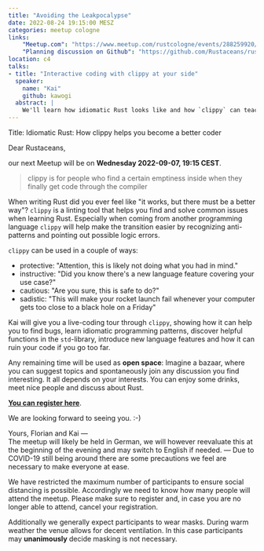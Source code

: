 ```yaml
---
title: "Avoiding the Leakpocalypse"
date: 2022-08-24 19:15:00 MESZ
categories: meetup cologne
links:
    "Meetup.com": "https://www.meetup.com/rustcologne/events/288259920/"
    "Planning discussion on Github": "https://github.com/Rustaceans/rust-cologne/issues/98"
location: c4
talks:
- title: "Interactive coding with clippy at your side"
  speaker:
    name: "Kai"
    github: kawogi
  abstract: |
    We'll learn how idiomatic Rust looks like and how `clippy` can teach you to become a better rustacean over time.
---
```

Title: Idiomatic Rust: How clippy helps you become a better coder

Dear Rustaceans,

our next Meetup will be on **Wednesday 2022-09-07, 19:15 CEST**.

> clippy is for people who find a certain emptiness inside when they finally get code through the compiler

When writing Rust did you ever feel like "it works, but there must be a better way"?
`clippy` is a linting tool that helps you find and solve common issues when learning Rust.
Especially when coming from another programming language `clippy` will help make the transition
easier by recognizing anti-patterns and pointing out possible logic errors.

`clippy` can be used in a couple of ways:
- protective: "Attention, this is likely not doing what you had in mind."
- instructive: "Did you know there's a new language feature covering your use case?"
- cautious: "Are you sure, this is safe to do?"
- sadistic: "This will make your rocket launch fail whenever your computer gets too close to a black hole on a Friday"

Kai will give you a live-coding tour through `clippy`, showing how it can help you to find bugs,
learn idiomatic programming patterns, discover helpful functions in the `std`-library,
introduce new language features and how it can ruin your code if you go too far.

Any remaining time will be used as **open space**: Imagine a bazaar, where you can suggest topics and spontaneously join any discussion you find interesting. It all depends on your interests. You can enjoy some drinks, meet nice people and discuss about Rust.

**[You can register here](https://www.meetup.com/de-DE/rustcologne/events/288259920)**.

We are looking forward to seeing you. :-)

Yours,
Florian and Kai
―  
The meetup will likely be held in German, we will however reevaluate this at the beginning of the evening and may switch to English if needed.
―
Due to COVID-19 still being around there are some precautions we feel are necessary to make everyone at ease.

We have restricted the maximum number of participants to ensure social distancing is possible.
Accordingly we need to know how many people will attend the meetup.
Please make sure to register and, in case you are no longer able to attend, cancel your registration.

Additionally we generally expect participants to wear masks. During warm weather the venue allows for
decent ventilation. In this case participants may **unanimously** decide masking is not necessary.
